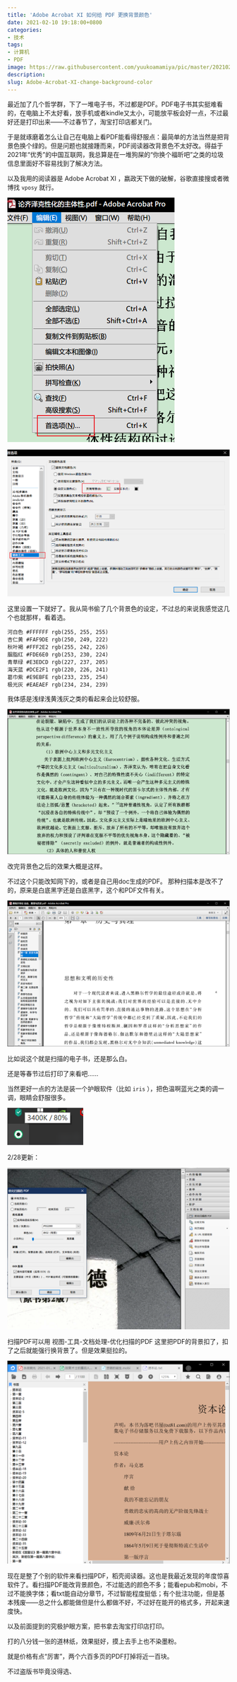```yaml
---
title: 'Adobe Acrobat XI 如何给 PDF 更换背景颜色'
date: 2021-02-10 19:18:00+0800
categories:
- 技术
tags:
- 计算机
- PDF
image: https://raw.githubusercontent.com/yuukoamamiya/pic/master/20210210202759.png
description: 
slug: Adobe-Acrobat-XI-change-background-color 
---
```


最近加了几个哲学群，下了一堆电子书，不过都是PDF。PDF电子书其实挺难看的，在电脑上不太好看，放手机或者kindle又太小，可能放平板会好一点，不过最好还是打印出来——不过春节了，淘宝打印店都关门。

于是就琢磨着怎么让自己在电脑上看PDF能看得舒服点：最简单的方法当然是把背景色换个绿的。但是问题也就接踵而来，PDF阅读器改背景色不太好改。得益于2021年“优秀”的中国互联网，我总算是在一堆狗屎的“你换个福昕吧”之类的垃圾信息里面好不容易找到了解决方法。

以及我用的阅读器是 Adobe Acrobat XI ，嬴政天下做的破解，谷歌直接搜或者微博找 `vposy` 就行。

![](https://raw.githubusercontent.com/yuukoamamiya/pic/master/20210210193445.png)

![](https://raw.githubusercontent.com/yuukoamamiya/pic/master/20210210193451.png)

这里设置一下就好了。我从简书偷了几个背景色的设定，不过总的来说我感觉这几个也就那样，看着选。

```
河白色 #FFFFFF rgb(255, 255, 255)  
杏仁黄 #FAF9DE rgb(250, 249, 222)
秋叶褐 #FFF2E2 rgb(255, 242, 226)
胭脂红 #FDE6E0 rgb(253, 230, 224)
青草绿 #E3EDCD rgb(227, 237, 205)
海天蓝 #DCE2F1 rgb(220, 226, 241)
葛巾紫 #E9EBFE rgb(233, 235, 254)
极光灰 #EAEAEF rgb(234, 234, 239)
```

我体感是浅绿浅黄浅灰之类的看起来会比较舒服。

![](https://raw.githubusercontent.com/yuukoamamiya/pic/master/20210210200458.png)

改完背景色之后的效果大概是这样。

不过这个只能改知网下的，或者是自己用doc生成的PDF。 那种扫描本是改不了的，原来是白底黑字还是白底黑字，这个和PDF文件有关。

![](https://raw.githubusercontent.com/yuukoamamiya/pic/master/20210210200843.png)

比如说这个就是扫描的电子书，还是那么白。

还是等春节过后打印了来看吧……

当然更好一点的方法是装一个护眼软件（比如 `iris` ），把色温啊蓝光之类的调一调，眼睛会舒服很多。

![](https://raw.githubusercontent.com/yuukoamamiya/pic/master/20210210201101.png)

2/28更新：

![](https://raw.githubusercontent.com/yuukoamamiya/pic/master/20210228222402.png)

扫描PDF可以用 视图-工具-文档处理-优化扫描的PDF 这里把PDF的背景扣了，扣了之后就能强行换背景了。但是效果挺拉的。

![](https://raw.githubusercontent.com/yuukoamamiya/pic/master/20210218214645.png)

现在是整了个别的软件来看扫描PDF，稻壳阅读器。这也是我最近发现的年度惊喜软件了。看扫描PDF能改背景颜色，不过能选的颜色不多；能看epub和mobi，不过不能换字体；看txt能自动分章节，不过智能程度挺低；有个批注功能，但是基本残废——总之什么都能做但是什么都做不好，不过好在能开的格式多，开起来速度快。

以及前面提到的究极护眼方案，把书拿去淘宝打印店打印。

打的八分钱一张的道林纸，效果挺好，摸上去手上也不染墨粉。

就是价格有点“厉害”，两个六百多页的PDF打掉将近一百块。

不过盗版书毕竟没得选、